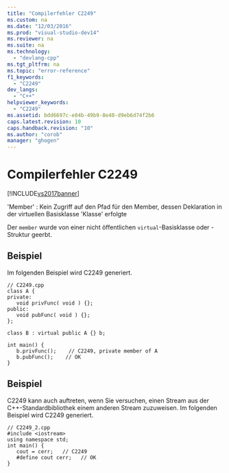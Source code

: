 ```yaml
---
title: "Compilerfehler C2249"
ms.custom: na
ms.date: "12/03/2016"
ms.prod: "visual-studio-dev14"
ms.reviewer: na
ms.suite: na
ms.technology: 
  - "devlang-cpp"
ms.tgt_pltfrm: na
ms.topic: "error-reference"
f1_keywords: 
  - "C2249"
dev_langs: 
  - "C++"
helpviewer_keywords: 
  - "C2249"
ms.assetid: bdd6697c-e04b-49b9-8e40-d9eb6d74f2b6
caps.latest.revision: 10
caps.handback.revision: "10"
ms.author: "corob"
manager: "ghogen"
---
```

# Compilerfehler C2249
[!INCLUDE[vs2017banner](../../assembler/inline/includes/vs2017banner.md)]

'Member' : Kein Zugriff auf den Pfad für den Member, dessen Deklaration in der virtuellen Basisklasse 'Klasse' erfolgte  
  
 Der `member` wurde von einer nicht öffentlichen `virtual`\-Basisklasse oder \-Struktur geerbt.  
  
## Beispiel  
 Im folgenden Beispiel wird C2249 generiert.  
  
```  
// C2249.cpp  
class A {  
private:  
   void privFunc( void ) {};  
public:  
   void pubFunc( void ) {};  
};  
  
class B : virtual public A {} b;  
  
int main() {  
   b.privFunc();    // C2249, private member of A  
   b.pubFunc();    // OK  
}  
```  
  
## Beispiel  
 C2249 kann auch auftreten, wenn Sie versuchen, einen Stream aus der C\+\+\-Standardbibliothek einem anderen Stream zuzuweisen.  Im folgenden Beispiel wird C2249 generiert.  
  
```  
// C2249_2.cpp  
#include <iostream>  
using namespace std;  
int main() {  
   cout = cerr;   // C2249  
   #define cout cerr;   // OK  
}  
```